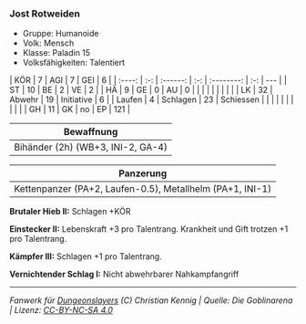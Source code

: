 ### Jost Rotweiden

- Gruppe: Humanoide
- Volk: Mensch
- Klasse: Paladin 15
- Volksfähigkeiten: Talentiert

|  KÖR   |  7  |   AGI    |  7  |    GEI     |  6  |
| :----: | :-: | :------: | :-: | :--------: | :-: | --- |
|   ST   | 10  |    BE    |  2  |     VE     |  2  |
|   HÄ   |  9  |    GE    |  0  |     AU     |  0  |
|        |     |          |     |            |     |     |
|   LK   | 32  |  Abwehr  | 19  | Initiative |  6  |
| Laufen |  4  | Schlagen | 23  | Schiessen  |     |
|        |     |          |     |            |     |     |
|   GH   | 11  |    GK    | no  |     EP     | 121 |

|            Bewaffnung             |
| :-------------------------------: |
| Bihänder (2h) (WB+3, INI-2, GA-4) |

|                         Panzerung                         |
| :-------------------------------------------------------: |
| Kettenpanzer (PA+2, Laufen-0.5), Metallhelm (PA+1, INI-1) |

**Brutaler Hieb II:** Schlagen +KÖR

**Einstecker II:** Lebenskraft +3 pro Talentrang. Krankheit und Gift trotzen +1 pro Talentrang.

**Kämpfer III:** Schlagen +1 pro Talentrang.

**Vernichtender Schlag I:** Nicht abwehrbarer Nahkampfangriff

---

_Fanwerk für [Dungeonslayers](https://www.dungeonslayers.net/) (C) Christian Kennig | Quelle: Die Goblinarena | Lizenz: [CC-BY-NC-SA 4.0](https://creativecommons.org/licenses/by-nc-sa/4.0/deed.de)_
